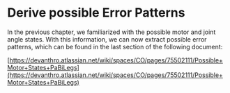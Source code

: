 # Derive possible Error Patterns

In the previous chapter, we familiarized with the possible motor and joint angle states. With this information, we can now 
extract possible error patterns, which can be found in the last section of the following document: 

[https://devanthro.atlassian.net/wiki/spaces/CO/pages/75502111/Possible+Motor+States+PaBiLegs](https://devanthro.atlassian.net/wiki/spaces/CO/pages/75502111/Possible+Motor+States+PaBiLegs)

